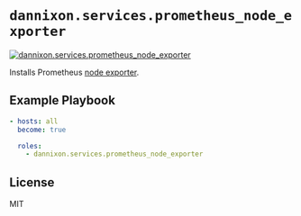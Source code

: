 # `dannixon.services.prometheus_node_exporter`

[![dannixon.services.prometheus_node_exporter](https://github.com/DanNixon/ansible-services/actions/workflows/prometheus_node_exporter.yml/badge.svg?branch=main)](https://github.com/DanNixon/ansible-services/actions/workflows/prometheus_node_exporter.yml)

Installs Prometheus [node exporter](https://github.com/prometheus/node_exporter/).

## Example Playbook

```yaml
- hosts: all
  become: true

  roles:
    - dannixon.services.prometheus_node_exporter
```

## License

MIT
